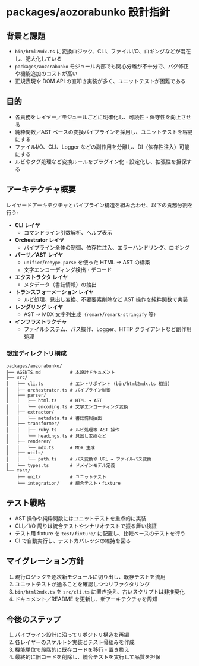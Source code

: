 # packages/aozorabunko 設計指針

## 背景と課題
- `bin/html2mdx.ts` に変換ロジック、CLI、ファイルI/O、ロギングなどが混在し、肥大化している
- `packages/aozorabunko` モジュール内部でも関心分離が不十分で、バグ修正や機能追加のコストが高い
- 正規表現や DOM API の直叩き実装が多く、ユニットテストが困難である

## 目的
- 各責務をレイヤー／モジュールごとに明確化し、可読性・保守性を向上させる
- 純粋関数／AST ベースの変換パイプラインを採用し、ユニットテストを容易にする
- ファイルI/O、CLI、Logger などの副作用を分離し、DI（依存性注入）可能にする
- ルビやタグ処理など変換ルールをプラグイン化・設定化し、拡張性を担保する

## アーキテクチャ概要
レイヤードアーキテクチャとパイプライン構造を組み合わせ、以下の責務分割を行う:

- **CLI レイヤ**
  - コマンドライン引数解析、ヘルプ表示
- **Orchestrator レイヤ**
  - パイプライン全体の制御、依存性注入、エラーハンドリング、ロギング
- **パーサ／AST レイヤ**
  - `unified`/`rehype-parse` を使った HTML → AST の構築
  - 文字エンコーディング検出・デコード
- **エクストラクタ レイヤ**
  - メタデータ（書誌情報）の抽出
- **トランスフォーメーション レイヤ**
  - ルビ処理、見出し変換、不要要素削除など AST 操作を純粋関数で実装
- **レンダリング レイヤ**
  - AST → MDX 文字列生成（`remark`/`remark-stringify` 等）
- **インフラストラクチャ**
  - ファイルシステム、パス操作、Logger、HTTP クライアントなど副作用処理

### 想定ディレクトリ構成
```
packages/aozorabunko/
├── AGENTS.md           # 本設計ドキュメント
├── src/
│   ├── cli.ts          # エントリポイント (bin/html2mdx.ts 相当)
│   ├── orchestrator.ts # パイプライン制御
│   ├── parser/
│   │   ├── html.ts     # HTML → AST
│   │   └── encoding.ts # 文字エンコーディング変換
│   ├── extractor/
│   │   └── metadata.ts # 書誌情報抽出
│   ├── transformer/
│   │   ├── ruby.ts     # ルビ処理等 AST 操作
│   │   └── headings.ts # 見出し変換など
│   ├── renderer/
│   │   └── mdx.ts      # MDX 生成
│   ├── utils/
│   │   └── path.ts     # パス変換や URL → ファイルパス変換
│   └── types.ts        # ドメインモデル定義
└── test/
    ├── unit/           # ユニットテスト
    └── integration/    # 統合テスト・fixture
```

## テスト戦略
- AST 操作や純粋関数にはユニットテストを重点的に実装
- CLI／I/O 周りは統合テストやシナリオテストで振る舞い検証
- テスト用 fixture を `test/fixture/` に配置し、比較ベースのテストを行う
- CI で自動実行し、テストカバレッジの維持を図る

## マイグレーション方針
1. 現行ロジックを逐次新モジュールに切り出し、既存テストを流用
2. ユニットテストが通ることを確認しつつリファクタリング
3. `bin/html2mdx.ts` を `src/cli.ts` に置き換え、古いスクリプトは非推奨化
4. ドキュメント／README を更新し、新アーキテクチャを周知

## 今後のステップ
1. パイプライン設計に沿ってリポジトリ構造を再編
2. 各レイヤーのスケルトン実装とテスト骨組みを作成
3. 機能単位で段階的に既存コードを移行・置き換え
4. 最終的に旧コードを削除し、統合テストを実行して品質を担保